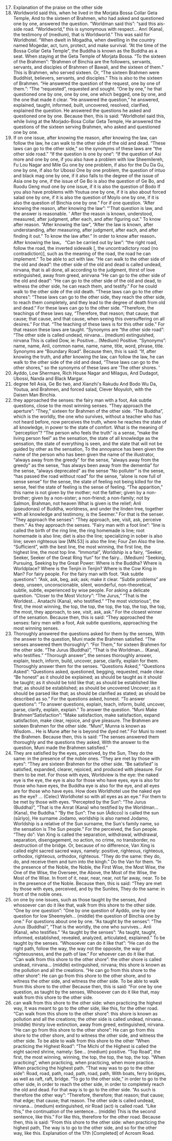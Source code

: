 17. Explanation of the praise on the other side
 93. Worldworld said this, when he lived in the Morjata Bossa Collar Geta Temple,
 And to the sixteen of Brahmen, who had asked and questioned one by one, answered the question.
 “Worldman said this”: “said this ais-side road. “Worldworld,” this is synonymous with respect... Anri (Kana), the testimony of (medium), that is Worldworld.” This was said for Worldhotel. “When dwelt in Mogadha, when dwelling in the country named Mogedar, act, turn, protect, and make survival. “At the time of the Bossa Collar Geta Temple”, the Buddha is known as the Buddha as a seat. When staying at the Geta Temple of Morjata Bossa.
 “To the sixteen of the Brahmen”: “Brahmen of Binchia are the followers, servants, servants, and disciples of Brahmen of Bawali, and the sixteen of them.” This is Brahmen, who served sixteen. Or, “The sixteen Brahmen were Buddhist, believers, servants, and disciples.” This is also to the sixteen of Brahmen.
 “He answered the question of the request, one by one of them.”: “The “requested”, requested and sought. “One by one,” he that questioned one by one, one by one, one which begged, one by one, and the one that made it clear. “He answered the question,” he answered, explained, taught, informed, built, uncovered, resolved, clarified, explained the question. He answered the questions he asked and questioned one by one.
 Because then, this is said:
 “Worldhotel said this, while living at the Morjado-Bosa Collar Geta Temple,
 He answered the questions of the sixteen serving Brahmen, who asked and questioned one by one.
 94. If on one issue, after knowing the reason, after knowing the law, can follow the law, he can walk to the other side of the old and dead.
 “These laws can go to the other side,” so the synonyms of these laws are “the other side road.”
 “If the question is one by one”: “If the question of Asi more and one by one, if you also have a problem with low Sheemilereh, Fu Lou Nagar and Mile Gu one by one problem, if also for the Du Da Gu, one by one, if also for Ubossi One by one problem, the question of intuo and black mag one by one, if it also falls to the degree of the issue of Asia one by one, if the issue of Ge Bo is also the question of Ge Bo, and Ruodu Geng mud one by one issue, if it is also the question of Bodo If you also have problems with Youtua one by one, if it is also about forced salad one by one, if it is also the question of Moylo one by one, if it is also the question of Binchia one by one.” For if one question.
 “After knowing the reason, after knowing the law”: “'That question is law, and the answer is reasonable. ' After the reason is known, understood, measured, after judgment, after each, and after figuring out.” To know after reason. “After knowing the law”, “After the law is known, after understanding, after measuring, after judgment, after each, and after finding it out.” To know the law after.” In order to know after reason、After knowing the law。 “Can be carried out by law”: “the right road, follow the road, the inverted sidewalk [, the uncontradictory road (no contradiction)], such as the meaning of the road, the road he can implement.” To be able to act with law.
 “He can walk to the other side of the old and dead”: the other side of the old and dead is called undead, nirvana, that is all done, all according to the judgment, thirst of love extinguished, away from greed, anirvana “He can go to the other side of the old and dead”: “He can go to the other side of the old and dead, to witness the other side, he can reach them, and testify.” For he could walk to the other side of the old death.
 “These laws can go to the other shores”: “These laws can go to the other side, they reach the other side, to reach them completely, and they lead to the degree of death from old and dead.” For these laws can go to the other side.
 “Therefore, the teachings of these laws say, “Therefore, that reason; that cause; that cause; that cause, and that cause, when seeing this oversuffering on all desires.” For that. “The teaching of these laws is for this other side.” For that reason these laws are taught. “Synonyms are “the other side road”: “The other side is called undead, nirvana... (medium) extinguished, nirvana This is called Dow, ie: Positive... (Medium) Positive. “Synonyms”: name, name, Anli, common name, name, name, title, word, phrase, title. Synonyms are “Boundary Road”.
 Because then, this is said:
 “If, after knowing the truth, and after knowing the law, can follow the law, he can walk to the other side of the old and dead,
 “These laws can go to the other shores,” so the synonyms of these laws are 'The other shores. '
 95. Ayddo, Low Shermare, Rich House Nagar and Milagus,
 And Dudagot, Ubossi, Nanda and Black Margar.
 96. degree fell Asia, Ge Bo two, and Xianzhi's Rakudu
 And Bodo Wu Da, Youtua, and Brahmen, and forced salad,
 Clever Moyuloh, with the Daisen Man Binchia.
 97. they approached the senses: the fairy man with a foot,
 Ask subtle questions, close to the most winning senses.
 “They approach the aperture”: “They,” sixteen for Brahmen of the other side. “The Buddha”, which is the worldly, the one who survives, without a teacher who has not heard before, now perceives the truth, where he reaches the state of all knowledge, in power to the state of comfort. What is the meaning of “perception”? “The person who feels the truth” is a sense, “make the living person feel” as the sensation, the state of all knowledge as the sensation, the state of everything is seen, and the state that will not be guided by other as the sensation, To the annoyance has been given the name of the person who has been given the name of the illustrator, “always away from the greedy” for the sense, “always away from the greedy” as the sense, “has always been away from the dementia” for the sense, “always deprecated” as the sense “No polluter” is the sense, “has passed the road without road” for the sense, “alone is now full of sense sense” for the sense, the state of feeling not being killed for the sense, feel the state of feeling is the sense of feeling. “The apparition,” this name is not given by the mother; not the father; given by a non-brother; given by a non-sister; a non-friend; a non-family; not by Salmon, Brahman, not heaven What is given is the relief; Anli (pseudonas) of Buddha, worldness, and under the linden tree, together with all knowledge and testimony, is the Seemer.” For that is the senser. “They approach the senses”: “They approach, see, visit, ask, perceive them.” As they approach the senses.
 “Fairy man with a foot line”: “line is called the birth of the ring line, the ring homemade is line; root homemade is also line; diet is also the line; specializing in sober is also line; seven righteous law [MN.53] is also the line; Four Zen Also the line. “Sufficient”, with the best line, the most winning, the first line, the highest line, the most top line. “Immortal”, Worldship is a fairy, “Seeker, Seeker, Seeker of the Great Ring Yun” for the fairy... (Medium) “Seeking, Pursuing, Seeking by the Great Power: Where is the Buddha? Where is Worldplace? Where is the Tenjin in Tenjin? Where is the Cow King in Man? For fairy people. For the fairy man with foot.
 “Ask subtle questions”: “Ask, ask, beg, ask; ask; make it clear. “Subtle problems” are deep, unseen, unconscionable, silent, wonderful, non-theoretical, subtle, subtle, experienced by wise people. For asking a delicate question.
 “Closer to the Most Victory”: “The Jurus,” “That is the Worldest... Anatachi (Kana), who testified.” “The most victorious”, the first, the most winning, the top, the top, the top, the top, the top, the top, the most, they approach, to see, visit, ask, ask.” For the closest winner of the sensation.
 Because then, this is said:
 “They approached the senses: fairy men with a foot,
 Ask subtle questions, approaching the most winning senses.
 98. Thoroughly answered the questions asked for them by the senses,
 With the answer to the question, Muni made the Brahmen satisfied.
 “The senses answered them thoroughly”: “For Them,” for sixteen Brahmen for the other side. “The Jurus (Buddha)”, “That is the Worldman... (Kana), who testifies.” “Thorough answer”, the senses thoroughly answer, explain, teach, inform, build, uncover, parse, clarify, explain for them. Thoroughly answer them for the senses.
 “Questions Asked,” “Questions Asked”: “Questions asked, questioned, begging, requested, made clear. “Be honest” as it should be explained; as should be taught as it should be taught; as it should be told like that; as should be established like that; as should be established; as should be uncovered Uncover; as it should be parsed like that; as should be clarified as stated; as should be described as so.” For the questions asked, honest.
 “To answer questions”: “To answer questions, explain, teach, inform, build, uncover, parse, clarify, explain, explain.” To answer the question.
 “Muni Make Brahmen“Satisfaction”: “Make satisfaction, make satisfaction, expand satisfaction, make clear, rejoice, and give pleasure. The Brahmen are sixteen Brahmen for the other side. “Muni”, Munna is known as Wisdom... He is Mune after he is beyond the dyed net.” For Muni to meet the Brahmen.
 Because then, this is said:
 “The senses answered them thoroughly and the questions they asked,
 With the answer to the question, Muni made the Brahmen satisfied.”
 99. They are satisfied by the eyes, perceived, by the Sun,
 They do the same: in the presence of the noble ones.
 “They are met by those with eyes”: “They are sixteen Brahmen for the other side. “Be satisfied” is satisfied, expanded, clearer, rejoiced, and produced with pleasure. For them to be met. For those with eyes, Worldview is the eye: the naked eye is the eye, the eye is also for those who have eyes, eye is also for those who have eyes, the Buddha eye is also for the eye, and all eyes are for those who have eyes. How does Worldhotel use the naked eye as the eye? ... (Celec) Worldhotel so with all eyes as an eye.” For them to be met by those with eyes.
 “Percepted by the Sun”: “The Jurus (Buddha)”, “That is the Anrat (Kana) who testified by the Worldman... (Kana), the Buddha.” “By the Sun”: The sun (Ādicco) is called the sun (sūriyo), He surname Jodamo, worldship is also named Jodamo, Worldship is a relative of the Sun surname, the Sun's family name, so the sensation is The Sun people.” For the perceived, the Sun people.
 “They do”: Van Xing is called the separation, withdrawal, withdrawal, separation, disengagement, no action, no crime, no transborder, no destruction of the bridge. Or, because of no difference, Van Xing is called eight sacred sacred ways, namely: positive, righteous, righteous, orthodox, righteous, orthodox, righteous. “They do the same: they do, do, and receive them and turn into the kingh.” Do the Van for them.
 “In the presence of the Noble, the Noble, the First Wise, the Most Wise, the One of the Wise, the Overseer, the Above, the Most of the Wise, the Most of the Wise. In front of it, near, near, near, not far away, near. To be in the presence of the Noble.
 Because then, this is said:
 “They are met by those with eyes, perceived, and by the Sunites,
 They do the same: in front of the noble ones.
 100. on one by one issues, such as those taught by the senses,
 And whosoever can do it like that, walk from this shore to the other side.
 “One by one question”: “One by one question of Ayddo, one by one question for low Sheemyleh... (middle) the question of Binchia one by one.” For questions about one by one.
 “As taught by the senses”: “The Jurus (Buddha)”, “That is the worldly, the one who survives... Anli (Kana), who testifies.” “As taught by the senses”: “As taught, taught, informed, established, revealed, analyzed, articulated, explained.” To be taught by the senses.
 “Whosoever can do it like that”: “He can do the right path, follow the way, the way not the opposite, the way of righteousness, and the path of law.” For whoever can do it like that.
 “Can walk from this shore to the other shore”: the other shore is called undead, nirvana... (middle) extinguished, nirvana; this shore is known as the pollution and all the creations. “He can go from this shore to the other shore”: He can go from this shore to the other shore, and to witness the other side, and witness the other side. To be able to walk from this shore to the other
 Because then, this is said:
 “For one by one question, as taught by the senses,
 Whosoever can do it like that, may walk from this shore to the other side.
 101. can walk from this shore to the other side: when practicing the highest way,
 It was meant to go to the other side, like this, for the other road.
 “Can walk from this shore to the other shore”: this shore is known as pollution and all the creations; the other side is called undead, nirvana... (middle) thirsty love extinction, away from greed, extinguished, nirvana. “He can go from this shore to the other shore”: He can go from this shore to the other shore, and to witness the other side, and witness the other side. To be able to walk from this shore to the other
 “When practicing the Highest Road”: “The Michi of the Highest is called the eight sacred shrine, namely: See... (medium) positive. “Top Road”, the first, the most winning, winning, the top, the top, the top, the top. “When practicing”, when practicing, when practicing, when more practice. When practicing the highest path.
 “That way was to go to the other side”:
 Road, road, path, road, path, road, path,
 With boats, ferry bridges, as well as raft, raft, bridge.
 “To go to the other side,” in order to go to the other side, in order to reach the other side, in order to completely reach the old and dead. For that way is to go to the other side.
 “As such is therefore the other way”: “Therefore, therefore; that reason; that cause; that edge; that cause; that reason. The other side is called undead, nirvana... (medium) extinguished, nir Road (act) is called road. “Like this,” the continuation of the sentence... (middle) This is the second sentence, like this.” For like this, therefore for the other road.
 Because then, this is said:
 “From this shore to the other side: when practicing the highest path,
 The way is to go to the other side, and so for the other way, like this.
 Explanation of the 17th [Completed] of Acrosm Road.